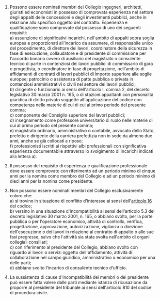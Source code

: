 1. Possono essere nominati membri del Collegio ingegneri, architetti, giuristi ed economisti in possesso di comprovata esperienza nel settore degli appalti delle concessioni e degli investimenti pubblici, anche in relazione allo specifico oggetto del contratto. Esperienza e qualificazione sono comprovate dal possesso di uno dei seguenti requisiti:<br>a) assunzione di significativi incarichi, nell'ambito di appalti sopra soglia europea e proporzionati all'incarico da assumere, di responsabile unico del procedimento, di direttore dei lavori, coordinatore della sicurezza in fase di esecuzione, collaudatore e di presidente di commissione per l'accordo bonario ovvero di ausiliario del magistrato o consulente tecnico di parte in contenziosi dei lavori pubblici di commissario di gara o progettista, o coordinatore in fase di progettazione, nell'ambito di affidamenti di contratti di lavori pubblici di importo superiore alle soglie europee; patrocinio o assistenza di patte pubblica o privata in contenziosi amministrativi o civili nel settore dei lavori pubblici;<br>b) dirigente o funzionario ai sensi dell'articolo l, comma 2, del decreto legislativo 30 marzo 2001 n. 165, o di stazioni appaltanti con personalità giuridica di diritto privato soggette all'applicazione del codice con competenza nelle materie di cui di cui al primo periodo del presente comma;<br>c) componente del Consiglio superiore dei lavori pubblici;<br>d) insegnamento come professore universitario di ruolo nelle materie di cui al primo periodo del presente comma;<br>e) magistrato ordinario, amministrativo o contabile, avvocato dello Stato, prefetto e dirigente della carriera prefettizia non in sede da almeno due anni, anche se già collocati a riposo;<br>f) professionisti iscritti ai rispettivi albi professionali con significativa esperienza documentabile attraverso lo svolgimento di incarichi indicati alla lettera a).

2. Il possesso del requisito di esperienza e qualificazione professionale deve essere comprovato con riferimento ad un periodo minimo di cinque anni per la nomina come membro del Collegio e ad un periodo minimo di dieci anni per la nomina come presidente.

3. Non possono essere nominati membri del Collegio esclusivamente coloro che:<br>a) si trovino in situazione di conflitto d'interesse ai sensi dell'[articolo 16](/articolo-16/1) del codice;<br>b) versino in una situazione d'incompatibilità ai sensi dell'articolo 5.3 del decreto legislativo 30 marzo 2001, n. 165, o abbiano svolto, per la parte pubblica o per l'operatore economico, attività di controllo, verifica, progettazione, approvazione, autorizzazione, vigilanza o direzione dell'esecuzione o dei lavori in relazione al contratto di appalto o alle sue fasi pregresse, salvo che l'attività sia stata svolta nell'ambito di organi collegiali consiliari;<br>c) con riferimento al presidente del Collegio, abbiano svolto con riguardo ai lavori o servizi oggetto dell'affidamento, attività di collaborazione nel campo giuridico, amministrativo o economico per una delle parti;<br>d) abbiano svolto l'incarico di consulente tecnico d'ufficio.

4. La sussistenza di cause d'incompatibilità dei membri o del presidente può essere fatta valere dalle parti mediante istanza di ricusazione da proporre al presidente del tribunale ai sensi dell'articolo 810 del codice di procedura civile.
